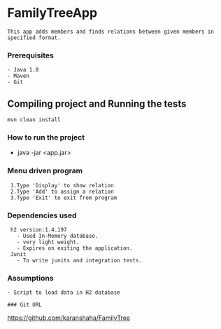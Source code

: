 # FamilyTreeApp
```
This app adds members and finds relations between given members in specified format.
```

### Prerequisites
```
- Java 1.8
- Maven
- Git
```

## Compiling project and Running the tests
```
mvn clean install
```
### How to run the project

- java -jar <app.jar>


### Menu driven program

```
 1.Type 'Display' to show relation
 2.Type 'Add' to assign a relation
 3.Type 'Exit' to exit from program

```
### Dependencies used
```
 h2 version:1.4.197
   - Used In-Memory database.
   - very light weight.
   - Expires on exiting the application.
 Junit
   - To write junits and integration tests.
```
### Assumptions
```
- Script to load data in H2 database
```
```
### Git URL
```
https://github.com/karanshaha/FamilyTree
```
